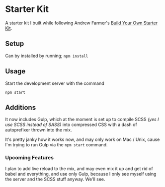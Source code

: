 # Starter Kit  
A starter kit I built while following Andrew Farmer's [Build Your Own Starter Kit](http://andrewhfarmer.com/build-your-own-starter).  

## Setup 
Can by installed by running;
`npm install`

## Usage  
Start the development server with the command 
```
npm start
```

## Additions 

It now includes Gulp, which at the moment is set up to compile SCSS _(yes I use SCSS instead of SASS)_ into compressed CSS with a dash of autoprefixer thrown into the mix. 

It's pretty janky how it works now, and may only work on Mac / Unix, cause I'm trying to run Gulp via the `npm start` command. 

### Upcoming Features  
I plan to add live reload to the mix, and may even mix it up and get rid of babel and everything, and use only Gulp, because I only see myself using the server and the SCSS stuff anyway. We'll see. 
